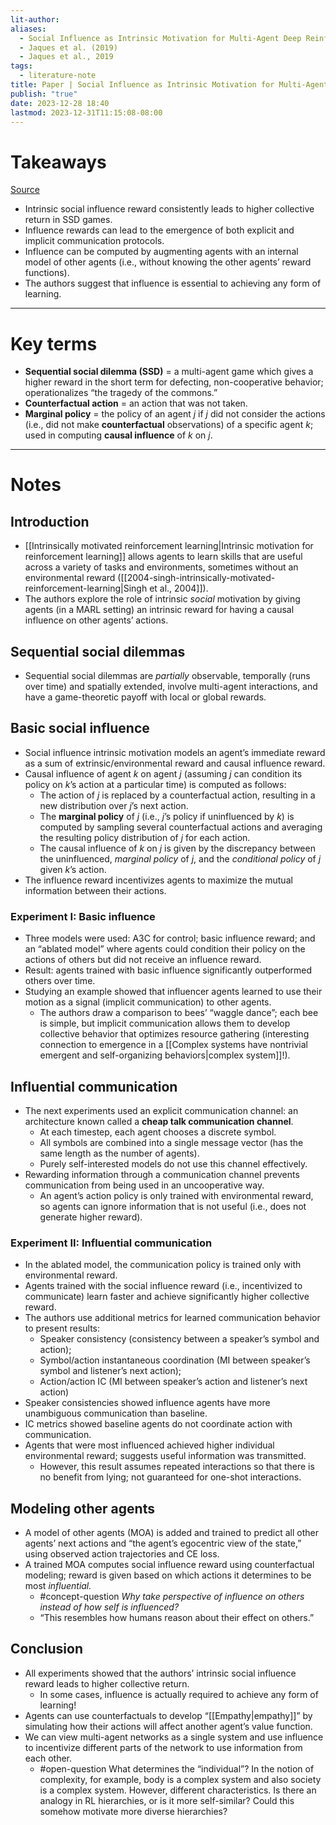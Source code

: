 ```yaml
---
lit-author: 
aliases:
  - Social Influence as Intrinsic Motivation for Multi-Agent Deep Reinforcement Learning
  - Jaques et al. (2019)
  - Jaques et al., 2019
tags:
  - literature-note
title: Paper | Social Influence as Intrinsic Motivation for Multi-Agent Deep Reinforcement Learning
publish: "true"
date: 2023-12-28 18:40
lastmod: 2023-12-31T11:15:08-08:00
---
```

# Takeaways

[Source](https://arxiv.org/abs/1810.08647) 

- Intrinsic social influence reward consistently leads to higher collective return in SSD games.
- Influence rewards can lead to the emergence of both explicit and implicit communication protocols.
- Influence can be computed by augmenting agents with an internal model of other agents (i.e., without knowing the other agents’ reward functions).
- The authors suggest that influence is essential to achieving any form of learning.

---
# Key terms

- **Sequential social dilemma (SSD)** = a multi-agent game which gives a higher reward in the short term for defecting, non-cooperative behavior; operationalizes “the tragedy of the commons.”
- **Counterfactual action** = an action that was not taken. 
- **Marginal policy** = the policy of an agent $j$ if $j$ did not consider the actions (i.e., did not make **counterfactual** observations) of a specific agent $k$; used in computing **causal influence** of $k$ on $j$.

---
# Notes

## Introduction
- [[Intrinsically motivated reinforcement learning|Intrinsic motivation for reinforcement learning]] allows agents to learn skills that are useful across a variety of tasks and environments, sometimes without an environmental reward ([[2004-singh-intrinsically-motivated-reinforcement-learning|Singh et al., 2004]]).
- The authors explore the role of intrinsic *social* motivation by giving agents (in a MARL setting) an intrinsic reward for having a causal influence on other agents’ actions.

## Sequential social dilemmas
- Sequential social dilemmas are *partially* observable, temporally (runs over time) and spatially extended, involve multi-agent interactions, and have a game-theoretic payoff with local or global rewards.

## Basic social influence
- Social influence intrinsic motivation models an agent’s immediate reward as a sum of extrinsic/environmental reward and causal influence reward.
- Causal influence of agent $k$ on agent $j$ (assuming $j$ can condition its policy on $k$’s action at a particular time) is computed as follows:
	- The action of $j$ is replaced by a counterfactual action, resulting in a new distribution over $j$’s next action.
	- The **marginal policy** of $j$ (i.e., $j$’s policy if uninfluenced by $k$) is computed by sampling several counterfactual actions and averaging the resulting policy distribution of $j$ for each action.
	- The causal influence of $k$ on $j$ is given by the discrepancy between the uninfluenced, *marginal policy* of $j$, and the *conditional policy* of $j$ given $k$’s action.
- The influence reward incentivizes agents to maximize the mutual information between their actions.

### Experiment I: Basic influence
- Three models were used: A3C for control; basic influence reward; and an “ablated model” where agents could condition their policy on the actions of others but did not receive an influence reward.
- Result: agents trained with basic influence significantly outperformed others over time.
- Studying an example showed that influencer agents learned to use their motion as a signal (implicit communication) to other agents.
	- The authors draw a comparison to bees’ “waggle dance”; each bee is simple, but implicit communication allows them to develop collective behavior that optimizes resource gathering (interesting connection to emergence in a [[Complex systems have nontrivial emergent and self-organizing behaviors|complex system]]!).

## Influential communication
- The next experiments used an explicit communication channel: an architecture known called a **cheap talk communication channel**.
	- At each timestep, each agent chooses a discrete symbol.
	- All symbols are combined into a single message vector (has the same length as the number of agents).
	- Purely self-interested models do not use this channel effectively.
- Rewarding information through a communication channel prevents communication from being used in an uncooperative way.
	- An agent’s action policy is only trained with environmental reward, so agents can ignore information that is not useful (i.e., does not generate higher reward).

### Experiment II: Influential communication

- In the ablated model, the communication policy is trained only with environmental reward.
- Agents trained with the social influence reward (i.e., incentivized to communicate) learn faster and achieve significantly higher collective reward.
- The authors use additional metrics for learned communication behavior to present results:
	- Speaker consistency (consistency between a speaker’s symbol and action);
	- Symbol/action instantaneous coordination (MI between speaker’s symbol and listener’s next action);
	- Action/action IC (MI between speaker’s action and listener’s next action)
- Speaker consistencies showed influence agents have more unambiguous communication than baseline.
- IC metrics showed baseline agents do not coordinate action with communication.
- Agents that were most influenced achieved higher individual environmental reward; suggests useful information was transmitted.
	- However, this result assumes repeated interactions so that there is no benefit from lying; not guaranteed for one-shot interactions.
## Modeling other agents
- A model of other agents (MOA) is added and trained to predict all other agents’ next actions and “the agent’s egocentric view of the state,” using observed action trajectories and CE loss.
- A trained MOA computes social influence reward using counterfactual modeling; reward is given based on which actions it determines to be most *influential.*
	- #concept-question *Why take perspective of influence on others instead of how self is influenced?*
	- “This resembles how humans reason about their effect on others.”

## Conclusion
- All experiments showed that the authors’ intrinsic social influence reward leads to higher collective return.
	- In some cases, influence is actually required to achieve any form of learning!
- Agents can use counterfactuals to develop “[[Empathy|empathy]]” by simulating how their actions will affect another agent’s value function.
- We can view multi-agent networks as a single system and use influence to incentivize different parts of the network to use information from each other.
	- #open-question What determines the “individual”? In the notion of complexity, for example, body is a complex system and also society is a complex system. However, different characteristics. Is there an analogy in RL hierarchies, or is it more self-similar? Could this somehow motivate more diverse hierarchies?